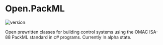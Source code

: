 # Open.PackML
![version](https://img.shields.io/badge/Version-alpha--0.2-orange)

Open prewritten classes for building control systems using the OMAC ISA-88 PackML standard in c# programs.
Currently In alpha state.

